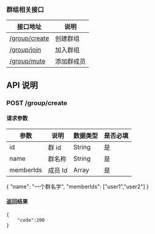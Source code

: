 ### 群组相关接口

| 接口地址 | 说明 |
|---------|-----|
| [/group/create](#post-groupcreate) | 创建群组 |
| [/group/join](#post-groupjoin) | 加入群组 |
| [/group/mute](#post-groupmute) | 添加群成员 |


## API 说明

### POST /group/create

#### 请求参数

|参数|说明|数据类型|是否必填|
|---|----|------|------|
|id|群 id|String| 是|
|name|群名称 |String| 是|
|memberIds|成员 Id |Array| 是|

{
    "name": "一个群名字",
    "memberIds": ["user1","user2"]
}
#### 返回结果

```
{
	"code":200
}
```